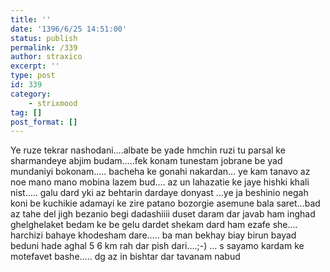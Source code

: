 ```yaml
---
title: ''
date: '1396/6/25 14:51:00'
status: publish
permalink: /339
author: straxico
excerpt: ''
type: post
id: 339
category:
    - strixmood
tag: []
post_format: []
---
```

Ye ruze tekrar nashodani….albate be yade hmchin ruzi tu parsal ke sharmandeye abjim budam…..fek konam tunestam jobrane be yad mundaniyi bokonam….. bacheha ke gonahi nakardan… ye kam tanavo az noe mano mano mobina lazem bud…. az un lahazatie ke jaye hishki khali nist….. galu dard yki az behtarin dardaye donyast …ye ja beshinio negah koni be kuchikie adamayi ke zire patano bozorgie asemune bala saret…bad az tahe del jigh bezanio begi dadashiiii duset daram dar javab ham inghad ghelghelaket bedam ke be gelu dardet shekam dard ham ezafe she…. harchizi bahaye khodesham dare….. ba man bekhay biay birun bayad beduni hade aghal 5 6 km rah dar pish dari….;-) … s sayamo kardam ke motefavet bashe….. dg az in bishtar dar tavanam nabud
